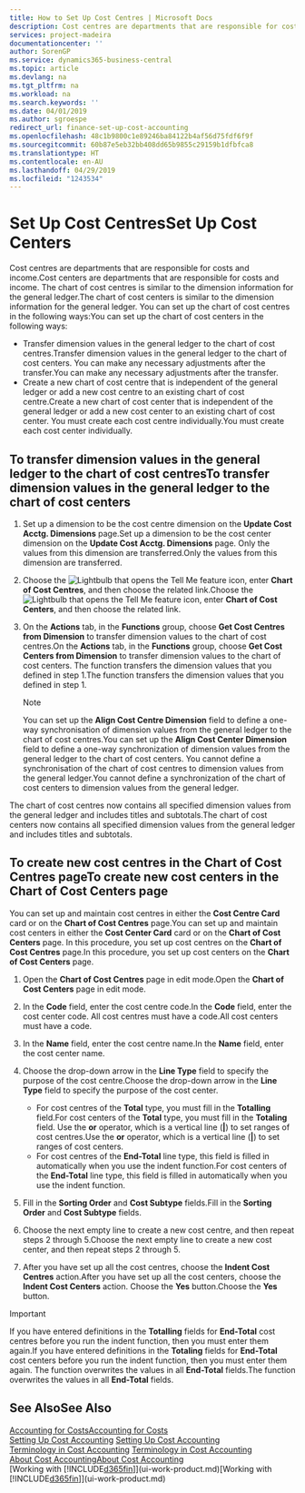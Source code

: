 ```yaml
---
title: How to Set Up Cost Centres | Microsoft Docs
description: Cost centres are departments that are responsible for costs and income. The chart of cost centres is similar to the dimension information for the general ledger.
services: project-madeira
documentationcenter: ''
author: SorenGP
ms.service: dynamics365-business-central
ms.topic: article
ms.devlang: na
ms.tgt_pltfrm: na
ms.workload: na
ms.search.keywords: ''
ms.date: 04/01/2019
ms.author: sgroespe
redirect_url: finance-set-up-cost-accounting
ms.openlocfilehash: 48c1b9800c1e89246ba84122b4af56d75fdf6f9f
ms.sourcegitcommit: 60b87e5eb32bb408dd65b9855c29159b1dfbfca8
ms.translationtype: HT
ms.contentlocale: en-AU
ms.lasthandoff: 04/29/2019
ms.locfileid: "1243534"
---
```

# <a name="set-up-cost-centers"></a><span data-ttu-id="e2e09-104">Set Up Cost Centres</span><span class="sxs-lookup"><span data-stu-id="e2e09-104">Set Up Cost Centers</span></span>
<span data-ttu-id="e2e09-105">Cost centres are departments that are responsible for costs and income.</span><span class="sxs-lookup"><span data-stu-id="e2e09-105">Cost centers are departments that are responsible for costs and income.</span></span> <span data-ttu-id="e2e09-106">The chart of cost centres is similar to the dimension information for the general ledger.</span><span class="sxs-lookup"><span data-stu-id="e2e09-106">The chart of cost centers is similar to the dimension information for the general ledger.</span></span> <span data-ttu-id="e2e09-107">You can set up the chart of cost centres in the following ways:</span><span class="sxs-lookup"><span data-stu-id="e2e09-107">You can set up the chart of cost centers in the following ways:</span></span>  

-   <span data-ttu-id="e2e09-108">Transfer dimension values in the general ledger to the chart of cost centres.</span><span class="sxs-lookup"><span data-stu-id="e2e09-108">Transfer dimension values in the general ledger to the chart of cost centers.</span></span> <span data-ttu-id="e2e09-109">You can make any necessary adjustments after the transfer.</span><span class="sxs-lookup"><span data-stu-id="e2e09-109">You can make any necessary adjustments after the transfer.</span></span>  
-   <span data-ttu-id="e2e09-110">Create a new chart of cost centre that is independent of the general ledger or add a new cost centre to an existing chart of cost centre.</span><span class="sxs-lookup"><span data-stu-id="e2e09-110">Create a new chart of cost center that is independent of the general ledger or add a new cost center to an existing chart of cost center.</span></span> <span data-ttu-id="e2e09-111">You must create each cost centre individually.</span><span class="sxs-lookup"><span data-stu-id="e2e09-111">You must create each cost center individually.</span></span>  

## <a name="to-transfer-dimension-values-in-the-general-ledger-to-the-chart-of-cost-centers"></a><span data-ttu-id="e2e09-112">To transfer dimension values in the general ledger to the chart of cost centres</span><span class="sxs-lookup"><span data-stu-id="e2e09-112">To transfer dimension values in the general ledger to the chart of cost centers</span></span>  
1.  <span data-ttu-id="e2e09-113">Set up a dimension to be the cost centre dimension on the **Update Cost Acctg. Dimensions** page.</span><span class="sxs-lookup"><span data-stu-id="e2e09-113">Set up a dimension to be the cost center dimension on the **Update Cost Acctg. Dimensions** page.</span></span> <span data-ttu-id="e2e09-114">Only the values from this dimension are transferred.</span><span class="sxs-lookup"><span data-stu-id="e2e09-114">Only the values from this dimension are transferred.</span></span>  
2.  <span data-ttu-id="e2e09-115">Choose the ![Lightbulb that opens the Tell Me feature](media/ui-search/search_small.png "Tell me what you want to do") icon, enter **Chart of Cost Centres**, and then choose the related link.</span><span class="sxs-lookup"><span data-stu-id="e2e09-115">Choose the ![Lightbulb that opens the Tell Me feature](media/ui-search/search_small.png "Tell me what you want to do") icon, enter **Chart of Cost Centers**, and then choose the related link.</span></span>  
3.  <span data-ttu-id="e2e09-116">On the **Actions** tab, in the **Functions** group, choose **Get Cost Centres from Dimension** to transfer dimension values to the chart of cost centres.</span><span class="sxs-lookup"><span data-stu-id="e2e09-116">On the **Actions** tab, in the **Functions** group, choose **Get Cost Centers from Dimension** to transfer dimension values to the chart of cost centers.</span></span> <span data-ttu-id="e2e09-117">The function transfers the dimension values that you defined in step 1.</span><span class="sxs-lookup"><span data-stu-id="e2e09-117">The function transfers the dimension values that you defined in step 1.</span></span>  

    > [!NOTE]  
    >  <span data-ttu-id="e2e09-118">You can set up the **Align Cost Centre Dimension**  field to define a one-way synchronisation of dimension values from the general ledger to the chart of cost centres.</span><span class="sxs-lookup"><span data-stu-id="e2e09-118">You can set up the **Align Cost Center Dimension**  field to define a one-way synchronization of dimension values from the general ledger to the chart of cost centers.</span></span> <span data-ttu-id="e2e09-119">You cannot define a synchronisation of the chart of cost centres to dimension values from the general ledger.</span><span class="sxs-lookup"><span data-stu-id="e2e09-119">You cannot define a synchronization of the chart of cost centers to dimension values from the general ledger.</span></span>  

<span data-ttu-id="e2e09-120">The chart of cost centres now contains all specified dimension values from the general ledger and includes titles and subtotals.</span><span class="sxs-lookup"><span data-stu-id="e2e09-120">The chart of cost centers now contains all specified dimension values from the general ledger and includes titles and subtotals.</span></span>  

## <a name="to-create-new-cost-centers-in-the-chart-of-cost-centers-page"></a><span data-ttu-id="e2e09-121">To create new cost centres in the Chart of Cost Centres page</span><span class="sxs-lookup"><span data-stu-id="e2e09-121">To create new cost centers in the Chart of Cost Centers page</span></span>  
<span data-ttu-id="e2e09-122">You can set up and maintain cost centres in either the **Cost Centre Card** card or on the **Chart of Cost Centres** page.</span><span class="sxs-lookup"><span data-stu-id="e2e09-122">You can set up and maintain cost centers in either the **Cost Center Card** card or on the **Chart of Cost Centers** page.</span></span> <span data-ttu-id="e2e09-123">In this procedure, you set up cost centres on the **Chart of Cost Centres** page.</span><span class="sxs-lookup"><span data-stu-id="e2e09-123">In this procedure, you set up cost centers on the **Chart of Cost Centers** page.</span></span>  

1. <span data-ttu-id="e2e09-124">Open the **Chart of Cost Centres** page in edit mode.</span><span class="sxs-lookup"><span data-stu-id="e2e09-124">Open the **Chart of Cost Centers** page in edit mode.</span></span>  
2. <span data-ttu-id="e2e09-125">In the **Code** field, enter the cost centre code.</span><span class="sxs-lookup"><span data-stu-id="e2e09-125">In the **Code** field, enter the cost center code.</span></span> <span data-ttu-id="e2e09-126">All cost centres must have a code.</span><span class="sxs-lookup"><span data-stu-id="e2e09-126">All cost centers must have a code.</span></span>  
3. <span data-ttu-id="e2e09-127">In the **Name** field, enter the cost centre name.</span><span class="sxs-lookup"><span data-stu-id="e2e09-127">In the **Name** field, enter the cost center name.</span></span>  
4. <span data-ttu-id="e2e09-128">Choose the drop-down arrow in the **Line Type** field to specify the purpose of the cost centre.</span><span class="sxs-lookup"><span data-stu-id="e2e09-128">Choose the drop-down arrow in the **Line Type** field to specify the purpose of the cost center.</span></span>  

    - <span data-ttu-id="e2e09-129">For cost centres of the **Total** type, you must fill in the **Totalling** field.</span><span class="sxs-lookup"><span data-stu-id="e2e09-129">For cost centers of the **Total** type, you must fill in the **Totaling** field.</span></span> <span data-ttu-id="e2e09-130">Use the **or** operator, which is a vertical line (**&#124;**) to set ranges of cost centres.</span><span class="sxs-lookup"><span data-stu-id="e2e09-130">Use the **or** operator, which is a vertical line (**&#124;**) to set ranges of cost centers.</span></span>  
    - <span data-ttu-id="e2e09-131">For cost centres of the **End-Total** line type, this field is filled in automatically when you use the indent function.</span><span class="sxs-lookup"><span data-stu-id="e2e09-131">For cost centers of the **End-Total** line type, this field is filled in automatically when you use the indent function.</span></span>  
5.  <span data-ttu-id="e2e09-132">Fill in the **Sorting Order** and **Cost Subtype** fields.</span><span class="sxs-lookup"><span data-stu-id="e2e09-132">Fill in the **Sorting Order** and **Cost Subtype** fields.</span></span>  
6.  <span data-ttu-id="e2e09-133">Choose the next empty line to create a new cost centre, and then repeat steps 2 through 5.</span><span class="sxs-lookup"><span data-stu-id="e2e09-133">Choose the next empty line to create a new cost center, and then repeat steps 2 through 5.</span></span>  
7.  <span data-ttu-id="e2e09-134">After you have set up all the cost centres, choose the **Indent Cost Centres** action.</span><span class="sxs-lookup"><span data-stu-id="e2e09-134">After you have set up all the cost centers, choose the **Indent Cost Centers** action.</span></span> <span data-ttu-id="e2e09-135">Choose the **Yes** button.</span><span class="sxs-lookup"><span data-stu-id="e2e09-135">Choose the **Yes** button.</span></span>  

> [!IMPORTANT]  
>  <span data-ttu-id="e2e09-136">If you have entered definitions in the **Totalling** fields for **End-Total** cost centres before you run the indent function, then you must enter them again.</span><span class="sxs-lookup"><span data-stu-id="e2e09-136">If you have entered definitions in the **Totaling** fields for **End-Total** cost centers before you run the indent function, then you must enter them again.</span></span> <span data-ttu-id="e2e09-137">The function overwrites the values in all **End-Total** fields.</span><span class="sxs-lookup"><span data-stu-id="e2e09-137">The function overwrites the values in all **End-Total** fields.</span></span>  

## <a name="see-also"></a><span data-ttu-id="e2e09-138">See Also</span><span class="sxs-lookup"><span data-stu-id="e2e09-138">See Also</span></span>  
[<span data-ttu-id="e2e09-139">Accounting for Costs</span><span class="sxs-lookup"><span data-stu-id="e2e09-139">Accounting for Costs</span></span>](finance-manage-cost-accounting.md)  
<span data-ttu-id="e2e09-140">[Setting Up Cost Accounting](finance-set-up-cost-accounting.md) </span><span class="sxs-lookup"><span data-stu-id="e2e09-140">[Setting Up Cost Accounting](finance-set-up-cost-accounting.md) </span></span>  
<span data-ttu-id="e2e09-141">[Terminology in Cost Accounting](finance-terminology-in-cost-accounting.md) </span><span class="sxs-lookup"><span data-stu-id="e2e09-141">[Terminology in Cost Accounting](finance-terminology-in-cost-accounting.md) </span></span>  
[<span data-ttu-id="e2e09-142">About Cost Accounting</span><span class="sxs-lookup"><span data-stu-id="e2e09-142">About Cost Accounting</span></span>](finance-about-cost-accounting.md)  
<span data-ttu-id="e2e09-143">[Working with [!INCLUDE[d365fin](includes/d365fin_md.md)]](ui-work-product.md)</span><span class="sxs-lookup"><span data-stu-id="e2e09-143">[Working with [!INCLUDE[d365fin](includes/d365fin_md.md)]](ui-work-product.md)</span></span>
